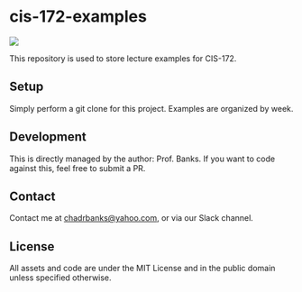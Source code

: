# cis-172-examples
<a href="https://img.shields.io/badge/language-JS-red" alt="Language">
        <img src="https://img.shields.io/badge/language-JS-red" /></a>

This repository is used to store lecture examples for CIS-172.

## Setup
Simply perform a git clone for this project.
Examples are organized by week.

## Development
This is directly managed by the author: Prof. Banks.
If you want to code against this, feel free to submit a PR.

## Contact
Contact me at chadrbanks@yahoo.com,
or via our Slack channel.

## License
All assets and code are under the MIT License and in the public domain unless specified otherwise.
